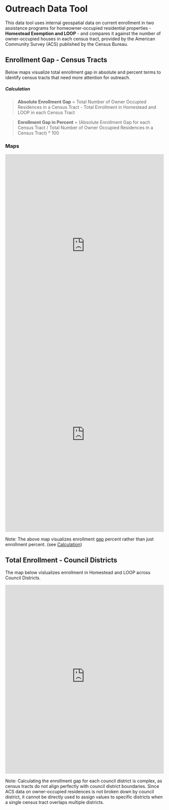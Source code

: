 <link rel="stylesheet" href="styles.css">

# Outreach Data Tool

This data tool uses internal geospatial data on current enrollment in two assistance programs for homeowner-occupied residential properties - **Homestead Exemption and LOOP** - and compares it against the number of owner-occupied houses in each census tract, provided by the American Community Survey (ACS) published by the Census Bureau. 

## Enrollment Gap - Census Tracts
Below maps visualize total enrollment gap in absolute and percent terms to identify census tracts that need more attention for outreach.

##### **Calculation**  

>**Absolute Enrollment Gap** = Total Number of Owner Occupied Residences in a Census Tract - Total Enrollment in Homestead and LOOP in each Census Tract

>**Enrollment Gap in Percent** = (Absolute Enrollment Gap for each Census Tract / Total Number of Owner Occupied Residences in a Census Tract) * 100

### Maps

<iframe
    src="https://data-and-research-phila-dept-of-revenue.github.io/enrollment-gaps/figs/enrollmentGap.html"
    width="100%"
    height="600"
    frameborder="0"
    scrolling="no">
</iframe>


<iframe
    src="https://data-and-research-phila-dept-of-revenue.github.io/enrollment-gaps/figs/enrollmentGapPercent.html"
    width="100%"
    height="600"
    frameborder="0"
    scrolling="no">
</iframe>

Note: The above map visualizes enrollment <ins>gap</ins> percent rather than just enrollment percent. (see [Calculation](#calculation))


## Total Enrollment - Council Districts

The map below vislualizes enrollment in Homestead and LOOP across Council Districts.

<iframe
    src="https://data-and-research-phila-dept-of-revenue.github.io/enrollment-gaps/figs/enrollment_cd.html"
    width="100%"
    height="600"
    frameborder="0"
    scrolling="no">
</iframe>

Note: Calculating the enrollment gap for each council district is complex, as census tracts do not align perfectly with council district boundaries. Since ACS data on owner-occupied residences is not broken down by council district, it cannot be directly used to assign values to specific districts when a single census tract overlaps multiple districts.
